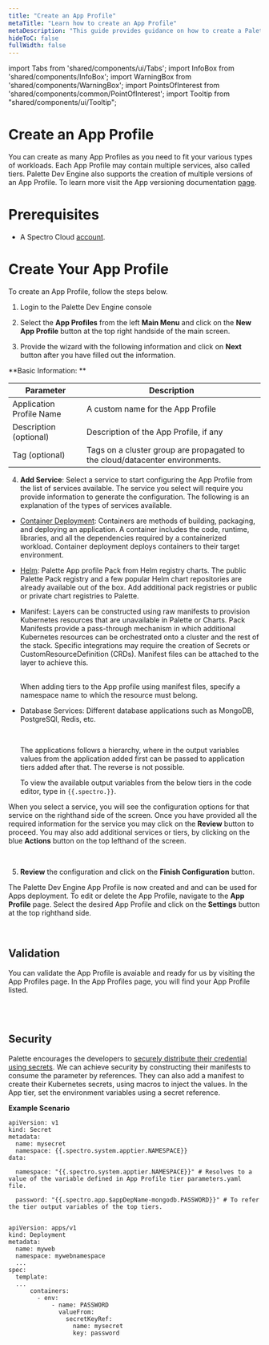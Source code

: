 ```yaml
---
title: "Create an App Profile"
metaTitle: "Learn how to create an App Profile"
metaDescription: "This guide provides guidance on how to create a Palette App Profile"
hideToC: false
fullWidth: false
---
```


import Tabs from 'shared/components/ui/Tabs';
import InfoBox from 'shared/components/InfoBox';
import WarningBox from 'shared/components/WarningBox';
import PointsOfInterest from 'shared/components/common/PointOfInterest';
import Tooltip from "shared/components/ui/Tooltip";

# Create an App Profile

You can create as many App Profiles as you need to fit your various types of workloads. Each App Profile may contain multiple services, also called tiers. Palette Dev Engine also supports the creation of multiple versions of an App Profile. To learn more visit the App versioning documentation [page](/devx/app-profile/versioning-app-profile).


# Prerequisites

* A Spectro Cloud [account](https://www.spectrocloud.com/get-started/).

# Create Your App Profile

To create an App Profile, follow the steps below.

1. Login to the Palette Dev Engine console


2. Select the **App Profiles** from the left **Main Menu** and click on the **New App Profile** button at the top right handside of the main screen. 

3. Provide the wizard with the following information and click on **Next** button after you have filled out the information.

**Basic Information: **

|         Parameter           | Description  |
|-------------------------------|-----------------|
|Application Profile Name | A custom name for the App Profile|
|Description (optional)   | Description of the App Profile, if any | 
|Tag (optional)               | Tags on a cluster group are propagated to the cloud/datacenter environments.|

4. **Add Service**: Select a service to start configuring the App Profile from the list of services available. The service you select will require you provide information to generate the configuration. The following is an explanation of the types of services available. 

  * [Container Deployment](/devx/app-profile/container-deployment): Containers are methods of building, packaging, and deploying an application. A container includes the code, runtime, libraries, and all the dependencies required by a containerized workload. Container deployment deploys containers to their target environment.
 

 * [Helm](/devx/registries#palettehelmregistry): Palette App profile Pack from Helm registry charts. The public Palette Pack registry and a few popular Helm chart repositories are already available out of the box. Add additional pack registries or public or private chart registries to Palette.

 

 * Manifest: Layers can be constructed using raw manifests to provision Kubernetes resources that are unavailable in Palette or Charts. Pack Manifests provide a pass-through mechanism in which additional Kubernetes resources can be orchestrated onto a cluster and the rest of the stack. Specific integrations may require the creation of Secrets or CustomResourceDefinition (CRDs). Manifest files can be attached to the layer to achieve this. 

    <br />

    <WarningBox>
    When adding tiers to the App profile using manifest files, specify a namespace name to which the resource must belong.
    </WarningBox>

 *  Database Services: Different database applications such as MongoDB, PostgreSQl, Redis, etc.

    <br />

    <InfoBox>

    The applications follows a hierarchy, where in the output variables values from the application added first can be passed to application tiers added after that. The reverse is not possible.

    To view the available output variables from the below tiers in the code editor, type in ```{{.spectro.}}```.
    </InfoBox>



When you select a service, you will see the configuration options for that service on the righthand side of the screen. Once you have provided all the required information for the service you may click on the **Review** button to proceed. You may also add additional services or tiers, by clicking on the blue **Actions** button on the top lefthand of the screen. 

<br />


5. **Review** the configuration and click on the **Finish Configuration** button.


The Palette Dev Engine App Profile is now created and and can be used for Apps deployment. To edit or delete the App Profile, navigate to the **App Profile** page. Select the desired App Profile and click on the  **Settings** button at the top righthand side. 

<br />

## Validation

You can validate the App Profile is avaiable and ready for us by visiting the App Profiles page. In the App Profiles page, you will find your App Profile listed.

<br />

<br />

## Security

Palette encourages the developers to [securely distribute their credential using secrets](https://kubernetes.io/docs/tasks/inject-data-application/distribute-credentials-secure/). We can achieve security by constructing their manifests to consume the parameter by references. They can also add a manifest to create their Kubernetes secrets, using macros to inject the values. In the App tier, set the environment variables using a secret reference. 

**Example Scenario**

```
apiVersion: v1
kind: Secret
metadata:
  name: mysecret
  namespace: {{.spectro.system.apptier.NAMESPACE}}
data:
  
  namespace: "{{.spectro.system.apptier.NAMESPACE}}" # Resolves to a value of the variable defined in App Profile tier parameters.yaml file.

  password: "{{.spectro.app.$appDepName-mongodb.PASSWORD}}" # To refer the tier output variables of the top tiers.
	
```
```
apiVersion: apps/v1
kind: Deployment
metadata:
  name: myweb
  namespace: mywebnamespace
  ...
spec:
  template:
  ...
      containers:
        - env:
            - name: PASSWORD
              valueFrom:
                secretKeyRef:
                  name: mysecret
                  key: password
```



<br />
<br />